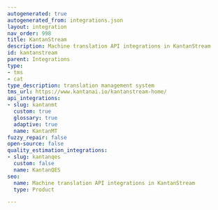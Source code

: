 ```yaml
---
autogenerated: true
autogenerated_from: integrations.json
layout: integration
nav_order: 998
title: KantanStream
description: Machine translation API integrations in KantanStream
id: kantanstream
parent: Integrations
type:
- tms
- cat
type_description: translation management system
tms_url: https://www.kantanai.io/kantanstream-home/
api_integrations:
- slug: kantanmt
  custom: true
  glossary: true
  adaptive: true
  name: KantanMT
fuzzy_repair: false
open-source: false
quality_estimation_integrations:
- slug: kantanqes
  custom: false
  name: KantanQES
seo:
  name: Machine translation API integrations in KantanStream
  type: Product

---
```


